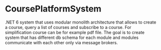 # CoursePlatformSystem
.NET 6 system that uses modular monolith architecture that allows to create a course, query a list of courses and subscribe to a course. For simplification course can be for example pdf file. The goal is to create system that has different db schema for each module and modules communicate with each other only via message brokers.
